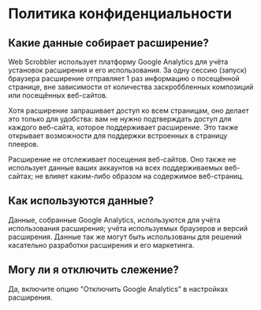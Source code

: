 # Политика конфиденциальности

## Какие данные собирает расширение?

Web Scrobbler использует платформу Google Analytics для учёта установок расширения и его использования. За одну сессию (запуск) браузера расширение отправляет 1 раз информацию о посещённой странице, вне зависимости от количества заскроббленных композиций или посещённых веб-сайтов.

Хотя расширение запрашивает доступ ко всем страницам, оно делает это только для удобства: вам не нужно подтверждать доступ для каждого веб-сайта, которое поддерживает расширение. Это также открывает возможности для поддержки встроенных в страницу плееров.

Расширение не отслеживает посещения веб-сайтов. Оно также не использует данные ваших аккаунтов на всех поддерживаемых веб-сайтах; не влияет каким-либо образом на содержимое веб-страниц.

## Как используются данные?

Данные, собранные Google Analytics, используются для учёта использования расширения; учёта используемых браузеров и версий расширения. Данные так же могут быть использованы для решений касательно разработки расширения и его маркетинга.

## Могу ли я отключить слежение?

Да, включите опцию "Отключить Google Analytics" в настройках расширения.
